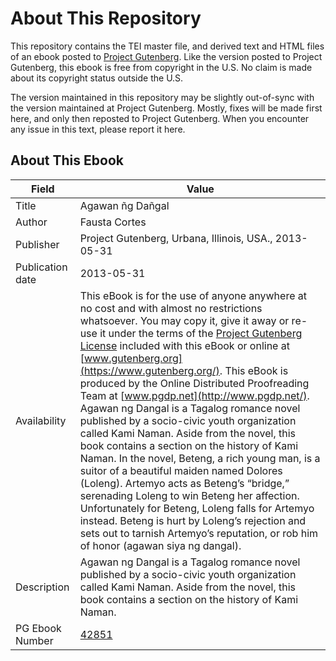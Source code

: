 # About This Repository

This repository contains the TEI master file, and derived text and HTML files of an ebook posted to [Project Gutenberg](https://www.gutenberg.org/). Like the version posted to Project Gutenberg, this ebook is free from copyright in the U.S. No claim is made about its copyright status outside the U.S.

The version maintained in this repository may be slightly out-of-sync with the version maintained at Project Gutenberg. Mostly, fixes will be made first here, and only then reposted to Project Gutenberg. When you encounter any issue in this text, please report it here.

## About This Ebook

| Field | Value |
| ----- | ----- |
| Title | Agawan ñg Dañgal |
| Author | Fausta Cortes |
| Publisher | Project Gutenberg, Urbana, Illinois, USA., 2013-05-31 |
| Publication date | 2013-05-31 |
| Availability | This eBook is for the use of anyone anywhere at no cost and with almost no restrictions whatsoever. You may copy it, give it away or re-use it under the terms of the [Project Gutenberg License](https://www.gutenberg.org/license) included with this eBook or online at [www.gutenberg.org](https://www.gutenberg.org/). This eBook is produced by the Online Distributed Proofreading Team at [www.pgdp.net](http://www.pgdp.net/). Agawan ng Dangal is a Tagalog romance novel published by a socio-civic youth organization called Kami Naman. Aside from the novel, this book contains a section on the history of Kami Naman. In the novel, Beteng, a rich young man, is a suitor of a beautiful maiden named Dolores (Loleng). Artemyo acts as Beteng’s “bridge,” serenading Loleng to win Beteng her affection. Unfortunately for Beteng, Loleng falls for Artemyo instead. Beteng is hurt by Loleng’s rejection and sets out to tarnish Artemyo’s reputation, or rob him of honor (agawan siya ng dangal). |
| Description | Agawan ng Dangal is a Tagalog romance novel published by a socio-civic youth organization called Kami Naman. Aside from the novel, this book contains a section on the history of Kami Naman. |
| PG Ebook Number | [42851](https://www.gutenberg.org/ebooks/42851) |
